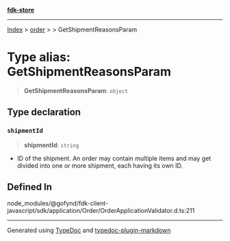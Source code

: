 [**fdk-store**](../../../README.md)
***

[Index](../../../API.md) > [order](../../README.md) > [<internal>](../README.md) > GetShipmentReasonsParam

# Type alias: GetShipmentReasonsParam

> **GetShipmentReasonsParam**: `object`

## Type declaration

### `shipmentId`

> **shipmentId**: `string`

- ID of the shipment. An order may contain
multiple items and may get divided into one or more shipment, each having
its own ID.

## Defined In

node\_modules/@gofynd/fdk-client-javascript/sdk/application/Order/OrderApplicationValidator.d.ts:211

***
Generated using [TypeDoc](https://typedoc.org/) and [typedoc-plugin-markdown](https://www.npmjs.com/package/typedoc-plugin-markdown)

